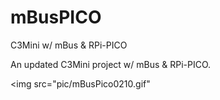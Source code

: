 # mBusPICO
C3Mini w/ mBus &amp; RPi-PICO
 
An updated C3Mini project w/ mBus &amp; RPi-PICO.<br>

 <img src="pic/mBusPico0210.gif"
